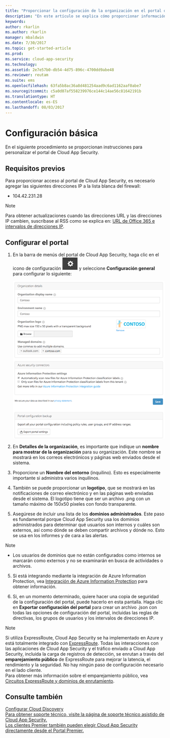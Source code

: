 ```yaml
---
title: "Proporcionar la configuración de la organización en el portal de Cloud App Security para obtener los mejores resultados | Microsoft Docs"
description: "En este artículo se explica cómo proporcionar información sobre su organización en Cloud App Security."
keywords: 
author: rkarlin
ms.author: rkarlin
manager: mbaldwin
ms.date: 7/30/2017
ms.topic: get-started-article
ms.prod: 
ms.service: cloud-app-security
ms.technology: 
ms.assetid: 2e7e57b0-db54-4d75-896c-4700dd9abe48
ms.reviewer: reutam
ms.suite: ems
ms.openlocfilehash: 63fa5b8ac36a8d481254aad9c6ad1162aaf0abe7
ms.sourcegitcommit: c5a0d07af558239976ce144c14ae56c81642191b
ms.translationtype: HT
ms.contentlocale: es-ES
ms.lasthandoff: 08/03/2017
---
```

# <a name="basic-set-up"></a>Configuración básica
En el siguiente procedimiento se proporcionan instrucciones para personalizar el portal de Cloud App Security.

## <a name="prerequisites"></a>Requisitos previos 
Para proporcionar acceso al portal de Cloud App Security, es necesario agregar las siguientes direcciones IP a la lista blanca del firewall:  
  
- 104.42.231.28  
  
> [!NOTE]  
>  Para obtener actualizaciones cuando las direcciones URL y las direcciones IP cambien, suscríbase al RSS como se explica en: [URL de Office 365 e intervalos de direcciones IP](https://support.office.com/article/Office-365-URLs-and-IP-address-ranges-8548a211-3fe7-47cb-abb1-355ea5aa88a2).  
  
## <a name="set-up-the-portal"></a>Configurar el portal  
  
1.  En la barra de menús del portal de Cloud App Security, haga clic en el icono de configuración ![icono de configuración](./media/settings-icon.png "icono de configuración") y seleccione **Configuración general** para configurar lo siguiente:  
     
     ![configuración general](./media/general-settings.png "configuración general")  
  
3.  En **Detalles de la organización**, es importante que indique un **nombre para mostrar de la organización** para su organización. Este nombre se mostrará en los correos electrónicos y páginas web enviados desde el sistema.  
  
4. Proporcione un **Nombre del entorno** (inquilino). Esto es especialmente importante si administra varios inquilinos.  
  
4. También se puede proporcionar un **logotipo**, que se mostrará en las notificaciones de correo electrónico y en las páginas web enviadas desde el sistema. El logotipo tiene que ser un archivo .png con un tamaño máximo de 150x50 píxeles con fondo transparente.  

4.  Asegúrese de incluir una lista de los **dominios administrados**. Este paso es fundamental porque Cloud App Security usa los dominios administrados para determinar qué usuarios son internos y cuáles son externos, así como dónde se deben compartir archivos y dónde no. Esto se usa en los informes y de cara a las alertas.  
> [!NOTE] 
> - Los usuarios de dominios que no están configurados como internos se marcarán como externos y no se examinarán en busca de actividades o archivos.

5. Si está integrando mediante la integración de Azure Information Protection, vea [Integración de Azure Information Protection](azip-integration.md) para obtener información. 
  
  
6.  Si, en un momento determinado, quiere hacer una copia de seguridad de la configuración del portal, puede hacerlo en esta pantalla. Haga clic en **Exportar configuración del portal** para crear un archivo .json con todas las opciones de configuración del portal, incluidas las reglas de directivas, los grupos de usuarios y los intervalos de direcciones IP.  
  
       



> [!NOTE] 
> Si utiliza ExpressRoute, Cloud App Security se ha implementado en Azure y está totalmente integrado con [ExpressRoute](https://azure.microsoft.com/documentation/articles/expressroute-introduction/). Todas las interacciones con las aplicaciones de Cloud App Security y el tráfico enviado a Cloud App Security, incluida la carga de registros de detección, se enrutan a través del **emparejamiento público** de ExpressRoute para mejorar la latencia, el rendimiento y la seguridad. No hay ningún paso de configuración necesario en el lado cliente.  
    Para obtener más información sobre el emparejamiento público, vea [Circuitos ExpressRoute y dominios de enrutamiento](https://azure.microsoft.com/documentation/articles/expressroute-circuit-peerings/).  
    
## <a name="see-also"></a>Consulte también  
[Configurar Cloud Discovery](set-up-cloud-discovery.md)   
[Para obtener soporte técnico, visite la página de soporte técnico asistido de Cloud App Security.](http://support.microsoft.com/oas/default.aspx?prid=16031)   
[Los clientes Premier también pueden elegir Cloud App Security directamente desde el Portal Premier.](https://premier.microsoft.com/)  
  
  